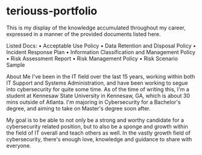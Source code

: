 # teriouss-portfolio

This is my display of the knowledge accumulated throughout my career, expressed in a manner of the provided documents listed here.

Listed Docs:
•	Acceptable Use Policy
•	Data Retention and Disposal Policy
•	Incident Response Plan
•	Information Classification and Management Policy
•	Risk Assessment Report
•	Risk Management Policy
•	Risk Scenario Sample

About Me
I've been in the IT field over the last 15 years, working within both IT Support and Systems Administration, and have been working to segue into cybersecurity for quite some time.
As of the time of writing this, I'm a student at Kennesaw State University in Kennesaw, GA, which is about 30 mins outside of Atlanta. I'm majoring in Cybersecurity for a Bachelor's degree, and aiming to take on Master's degree soon after.

My goal is to be able to not only be a strong and worthy candidate for a cybersecurity related position, but to also be a sponge and growth within the field of IT overall and teach others as well. In the vastly growth field of cybersecurity, there's enough love, knowledge and guidance to share with everyone.
